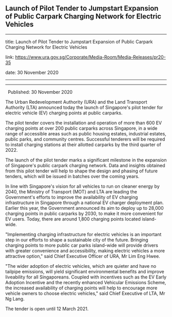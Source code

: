 ## Launch of Pilot Tender to Jumpstart Expansion of Public Carpark Charging Network for Electric Vehicles
---
title: Launch of Pilot Tender to Jumpstart Expansion of Public Carpark Charging Network for Electric Vehicles

link: https://www.ura.gov.sg/Corporate/Media-Room/Media-Releases/pr20-35

date: 30 November 2020

---

------------------------------------------------------------------------------------------------------

  Published: 30 November 2020

The Urban Redevelopment Authority (URA) and the Land Transport Authority (LTA) announced today the launch of Singapore's pilot tender for electric vehicle (EV) charging points at public carparks.  
  
The pilot tender covers the installation and operation of more than 600 EV charging points at over 200 public carparks across Singapore, in a wide range of accessible areas such as public housing estates, industrial estates, public parks, and community centres. Successful tenderers will be required to install charging stations at their allotted carparks by the third quarter of 2022.  
  
The launch of the pilot tender marks a significant milestone in the expansion of Singapore's public carpark charging network. Data and insights obtained from this pilot tender will help to shape the design and phasing of future tenders, which will be issued in batches over the coming years.  
  
In line with Singapore's vision for all vehicles to run on cleaner energy by 2040, the Ministry of Transport (MOT) and LTA are leading the Government's efforts to improve the availability of EV charging infrastructure in Singapore through a national EV charger deployment plan. Earlier this year, the Government announced its aim to deploy up to 28,000 charging points in public carparks by 2030, to make it more convenient for EV users. Today, there are around 1,800 charging points located island-wide.  
  
"Implementing charging infrastructure for electric vehicles is an important step in our efforts to shape a sustainable city of the future. Bringing charging points to more public car parks island-wide will provide drivers with greater convenience and accessibility, making electric vehicles a more attractive option," said Chief Executive Officer of URA, Mr Lim Eng Hwee.  
  
"The wider adoption of electric vehicles, which are quieter and have no tailpipe emissions, will yield significant environmental benefits and improve liveability for all Singaporeans. Coupled with incentives such as the EV Early Adoption Incentive and the recently enhanced Vehicular Emissions Scheme, the increased availability of charging points will help to encourage more vehicle owners to choose electric vehicles," said Chief Executive of LTA, Mr Ng Lang.  
  
The tender is open until 12 March 2021.